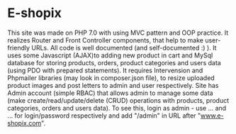 # E-shopix
This site was made on PHP 7.0 with using MVC pattern and OOP practice. 
It realizes Router and Front Controller components, that help to make user-friendly URLs.
All code is well documented (and self-documented :) ). 
It uses some Javascript (AJAX)to adding new product in cart and MySql database for storing 
products, orders, product categories and users data (using PDO with prepared statements). 
It requires Intervension and Phpmailer libraries (may look in composer.json file), 
to resize uploaded product images and post letters to admin and user respectively.
Site has Admin account (simple RBAC) that allows admin to manage some data 
(make create/read/update/delete (CRUD) operations with products, product categories, orders and users data). 
To see this, login as admin - use ... and ... for login/password respectively and add "/admin" in URL after "www.e-shopix.com".
